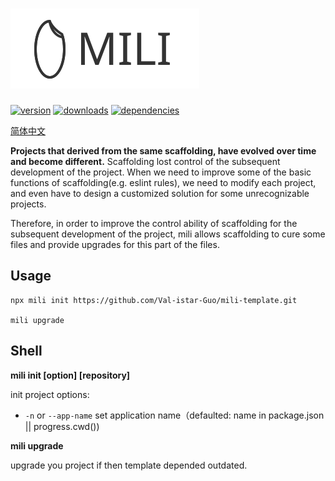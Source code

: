 # ![mili logo](./images/mili.svg)

[![version](https://img.shields.io/npm/v/mili.svg?style=flat-square)](https://www.npmjs.com/package/mili)
[![downloads](https://img.shields.io/npm/dm/mili.svg?style=flat-square)](https://www.npmjs.com/package/mili)
[![dependencies](https://img.shields.io/david/Val-istar-Guo/mili.svg?style=flat-square)](https://www.npmjs.com/package/mili)

[简体中文](https://github.com/Val-istar-Guo/mili/blob/v1.0.0/docs/README/README.zh-cn.md)


**Projects that derived from the same scaffolding, have evolved over time and become different.**
Scaffolding lost control of the subsequent development of the project.
When we need to improve some of the basic functions of scaffolding(e.g. eslint rules), we need to modify each project, and even have to design a customized solution for some unrecognizable projects.

Therefore, in order to improve the control ability of scaffolding for the subsequent development of the project,
mili allows scaffolding to cure some files and provide upgrades for this part of the files.


## Usage

```
npx mili init https://github.com/Val-istar-Guo/mili-template.git

mili upgrade
```

## Shell

**mili init [option] [repository]**

init project
options:
* `-n` or `--app-name` set application name（defaulted: name in package.json || progress.cwd())

**mili upgrade**

upgrade you project if then template depended outdated.

